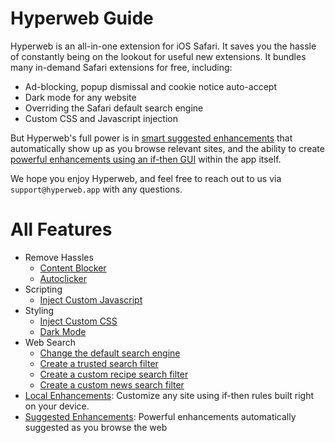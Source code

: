 # Hyperweb Guide

Hyperweb is an all-in-one extension for iOS Safari. It saves you the hassle of constantly being on the lookout for useful new extensions. It bundles many in-demand Safari extensions for free, including:

- Ad-blocking, popup dismissal and cookie notice auto-accept
- Dark mode for any website
- Overriding the Safari default search engine
- Custom CSS and Javascript injection

But Hyperweb's full power is in [smart suggested enhancements](/suggested) that automatically show up as you browse relevant sites, and the ability to create [powerful enhancements using an if-then GUI](/local) within the app itself.

We hope you enjoy Hyperweb, and feel free to reach out to us via `support@hyperweb.app` with any questions.

# All Features

* Remove Hassles
  * [Content Blocker](/remove-annoyances//block-content)
  * [Autoclicker](/remove-annoyances//autoclick)
* Scripting
  * [Inject Custom Javascript](/scripts/custom-js)
* Styling
  * [Inject Custom CSS](/styling/custom-css)
  * [Dark Mode](/styling/dark-mode)
* Web Search
  * [Change the default search engine](/search/change-search)
  * [Create a trusted search filter](/search/custom-search)
  * [Create a custom recipe search filter](/search/custom-search-recipe)
  * [Create a custom news search filter](/search/custom-search-news)
* [Local Enhancements](/local): Customize any site using if-then rules built right on your device.
* [Suggested Enhancements](/suggested): Powerful enhancements automatically suggested as you browse the web